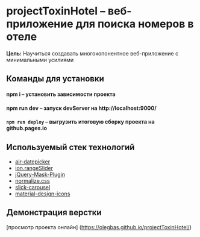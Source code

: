 # projectToxinHotel – веб-приложение для поиска номеров в отеле

**Цель:** Научиться создавать многокопонентное веб-приложение с минимальными усилиями

## Команды для установки

#### npm i – установить зависимости проекта

#### npm run dev – запуск devServer на http://localhost:9000/

#### `npm run deploy` – выгрузить итоговую сборку проекта на github.pages.io

## Используемый стек технологий

- [air-datepicker](https://github.com/t1m0n/air-datepicker)
- [ion.rangeSlider](https://github.com/IonDen/ion.rangeSlider)
- [jQuery-Mask-Plugin](https://github.com/igorescobar/jQuery-Mask-Plugin)
- [normalize.css](https://github.com/necolas/normalize.css)
- [slick-carousel](https://github.com/kenwheeler/slick)
- [material-design-icons](https://github.com/google/material-design-icons)

## Демонстрация верстки

[просмотр проекта онлайн] (https://olegbas.github.io/projectToxinHotel/)
